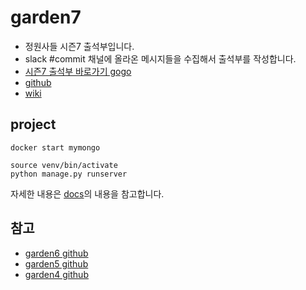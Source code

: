 # garden7
* 정원사들 시즌7 출석부입니다.
* slack #commit 채널에 올라온 메시지들을 수집해서 출석부를 작성합니다.
* [시즌7 출석부 바로가기 gogo](http://garden7.junho85.pe.kr/)
* [github](https://github.com/junho85/garden7)
* [wiki](https://github.com/junho85/garden7/wiki)

## project
```
docker start mymongo
```

```
source venv/bin/activate
python manage.py runserver
```
자세한 내용은 [docs](docs)의 내용을 참고합니다.

## 참고
* [garden6 github](https://github.com/junho85/garden6)
* [garden5 github](https://github.com/junho85/garden5)
* [garden4 github](https://github.com/junho85/garden4)